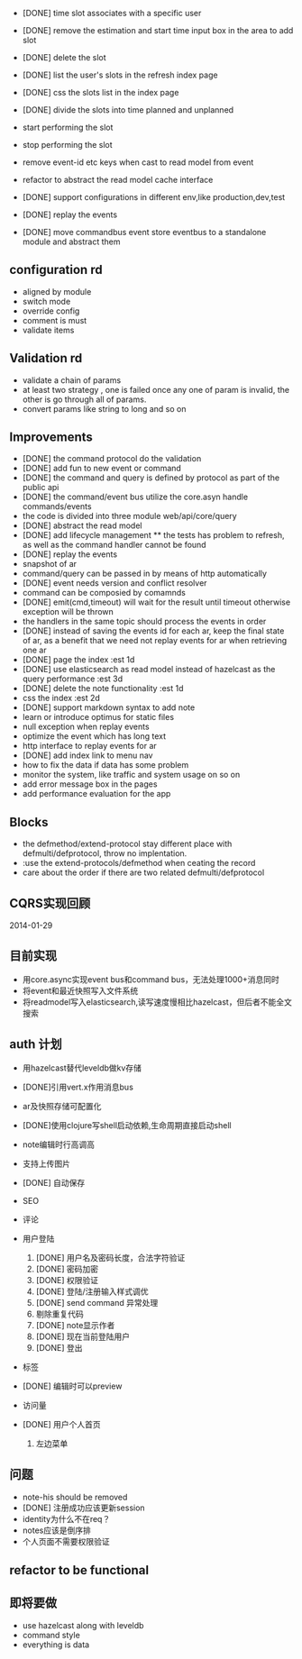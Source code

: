  
* [DONE] time slot associates with a specific user
* [DONE] remove the estimation and start time input box in the area to add slot
* [DONE] delete the slot
* [DONE] list the user's slots in the refresh index page
* [DONE] css the slots list in the index page
* [DONE] divide the slots into time planned and unplanned
* start performing the slot
* stop performing the slot
* remove event-id etc keys when cast to read model from event
* refactor to abstract the read model cache interface
* [DONE] support configurations in different env,like production,dev,test

* [DONE] replay the events
* [DONE] move commandbus event store eventbus to a standalone module and abstract them


configuration rd
---
* aligned by module
* switch mode
* override config
* comment is must
* validate items


Validation rd
---

* validate a chain of params
* at least two strategy , one is failed once any one of param is invalid, the other is go through all of params.
* convert params like string to long and so on


Improvements
------------
* [DONE] the command protocol do the validation
* [DONE] add fun to new event or command
* [DONE] the command and query is defined by protocol as part of the public api
* [DONE] the command/event bus utilize the core.asyn handle commands/events
* the code is divided into three module web/api/core/query
* [DONE] abstract the read model
* [DONE] add lifecycle management
** the tests has problem to refresh, as well as the command handler cannot be found
* [DONE] replay the events
* snapshot of ar
* command/query can be passed in by means of http automatically
* [DONE] event needs version and conflict resolver
* command can be composied by comamnds
* [DONE] emit(cmd,timeout) will wait for the result until timeout otherwise exception will be thrown
* the handlers in the same topic should process the events in order
* [DONE] instead of saving the events id for each ar, keep the final state of ar, as a benefit that we need not replay events 
for ar when retrieving one ar
* [DONE] page the index :est 1d
* [DONE] use elasticsearch as read model instead of hazelcast as the query performance :est 3d
* [DONE] delete the note functionality :est 1d
* css the index :est 2d
* [DONE] support markdown syntax to add note
* learn or introduce optimus for static files
* null exception when replay events
* optimize the event which has long text
* http interface to replay events for ar 
* [DONE] add index link to menu nav
* how to fix the data if data has some problem
* monitor the system, like traffic and system usage on so on
* add error message box in the pages
* add performance evaluation for the app

Blocks
------
* the defmethod/extend-protocol stay different place with defmulti/defprotocol, throw no implentation.
* :use the extend-protocols/defmethod when ceating the record
* care about the order if there are two related defmulti/defprotocol



CQRS实现回顾
-----

2014-01-29

## 目前实现

- 用core.async实现event bus和command bus，无法处理1000+消息同时
- 将event和最近快照写入文件系统
- 将readmodel写入elasticsearch,读写速度慢相比hazelcast，但后者不能全文搜索

## auth 计划

- 用hazelcast替代leveldb做kv存储
- [DONE]引用vert.x作用消息bus
- ar及快照存储可配置化
- [DONE]使用clojure写shell启动依赖,生命周期直接启动shell


- note编辑时行高调高
- 支持上传图片
- [DONE] 自动保存
- SEO
- 评论
- 用户登陆
  1. [DONE] 用户名及密码长度，合法字符验证
  2. [DONE] 密码加密
  3. [DONE] 权限验证
  4. [DONE] 登陆/注册输入样式调优
  5. [DONE] send command 异常处理
  6. 剔除重复代码
  7. [DONE] note显示作者
  8. [DONE] 现在当前登陆用户
  9. [DONE] 登出

- 标签
- [DONE] 编辑时可以preview
- 访问量
- [DONE] 用户个人首页
  1. 左边菜单


## 问题

* note-his should be removed
* [DONE] 注册成功应该更新session
* identity为什么不在req？
* notes应该是倒序排
* 个人页面不需要权限验证


## refactor to be functional

## 即将要做

* use hazelcast along with leveldb
* command style
* everything is data








